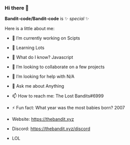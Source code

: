### Hi there 👋


**Bandit-code/Bandit-code** is ✨ _special_ ✨

Here is a little about me:

- 🔭 I’m currently working on Scipts
- 🌱 Learning Lots
- 🌱 What do I know? Javascript
- 👯 I’m looking to collaborate on a few projects
- 🤔 I’m looking for help with N/A
- 💬 Ask me about Anything
- 📫 How to reach me: The Lost Bandits#6999
- ⚡ Fun fact: What year was the most babies born? 2007

- Website: https://thebandit.xyz
- Discord: https://thebandit.xyz/discord
- LOL

